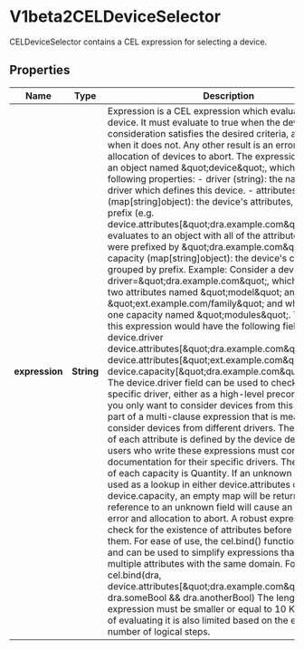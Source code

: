 

# V1beta2CELDeviceSelector

CELDeviceSelector contains a CEL expression for selecting a device.
## Properties

Name | Type | Description | Notes
------------ | ------------- | ------------- | -------------
**expression** | **String** | Expression is a CEL expression which evaluates a single device. It must evaluate to true when the device under consideration satisfies the desired criteria, and false when it does not. Any other result is an error and causes allocation of devices to abort.  The expression&#39;s input is an object named \&quot;device\&quot;, which carries the following properties:  - driver (string): the name of the driver which defines this device.  - attributes (map[string]object): the device&#39;s attributes, grouped by prefix    (e.g. device.attributes[\&quot;dra.example.com\&quot;] evaluates to an object with all    of the attributes which were prefixed by \&quot;dra.example.com\&quot;.  - capacity (map[string]object): the device&#39;s capacities, grouped by prefix.  Example: Consider a device with driver&#x3D;\&quot;dra.example.com\&quot;, which exposes two attributes named \&quot;model\&quot; and \&quot;ext.example.com/family\&quot; and which exposes one capacity named \&quot;modules\&quot;. This input to this expression would have the following fields:      device.driver     device.attributes[\&quot;dra.example.com\&quot;].model     device.attributes[\&quot;ext.example.com\&quot;].family     device.capacity[\&quot;dra.example.com\&quot;].modules  The device.driver field can be used to check for a specific driver, either as a high-level precondition (i.e. you only want to consider devices from this driver) or as part of a multi-clause expression that is meant to consider devices from different drivers.  The value type of each attribute is defined by the device definition, and users who write these expressions must consult the documentation for their specific drivers. The value type of each capacity is Quantity.  If an unknown prefix is used as a lookup in either device.attributes or device.capacity, an empty map will be returned. Any reference to an unknown field will cause an evaluation error and allocation to abort.  A robust expression should check for the existence of attributes before referencing them.  For ease of use, the cel.bind() function is enabled, and can be used to simplify expressions that access multiple attributes with the same domain. For example:      cel.bind(dra, device.attributes[\&quot;dra.example.com\&quot;], dra.someBool &amp;&amp; dra.anotherBool)  The length of the expression must be smaller or equal to 10 Ki. The cost of evaluating it is also limited based on the estimated number of logical steps. | 



